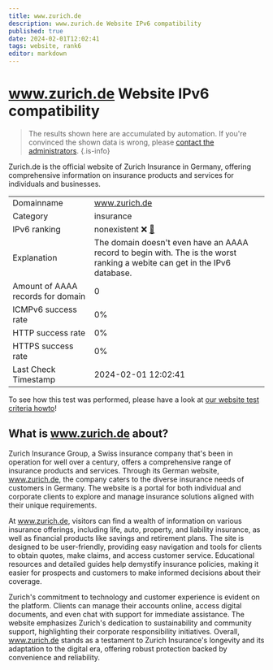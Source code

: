 ```yaml
---
title: www.zurich.de
description: www.zurich.de Website IPv6 compatibility
published: true
date: 2024-02-01T12:02:41
tags: website, rank6
editor: markdown
---
```


# www.zurich.de Website IPv6 compatibility

> The results shown here are accumulated by automation. If you're convinced the shown data is wrong, please [contact the administrators](/howto/chat). 
{.is-info}

Zurich.de is the official website of Zurich Insurance in Germany, offering comprehensive information on insurance products and services for individuals and businesses.


|   |   |
| - | - |
| Domainname | www.zurich.de
| Category | insurance |
| IPv6 ranking | nonexistent :x: [🔗](/howto/ranking) |
| Explanation | The domain doesn't even have an AAAA record to begin with. The is the worst ranking a webite can get in the IPv6 database. |
| Amount of AAAA records for domain | 0 |
| ICMPv6 success rate | 0%|
| HTTP success rate | 0% |
| HTTPS success rate | 0% |
| Last Check Timestamp | 2024-02-01 12:02:41 |

To see how this test was performed, please have a look at [our website test criteria howto](/howto/testcriteria/website)!


## What is www.zurich.de about?
Zurich Insurance Group, a Swiss insurance company that's been in operation for well over a century, offers a comprehensive range of insurance products and services. Through its German website, www.zurich.de, the company caters to the diverse insurance needs of customers in Germany. The website is a portal for both individual and corporate clients to explore and manage insurance solutions aligned with their unique requirements.

At www.zurich.de, visitors can find a wealth of information on various insurance offerings, including life, auto, property, and liability insurance, as well as financial products like savings and retirement plans. The site is designed to be user-friendly, providing easy navigation and tools for clients to obtain quotes, make claims, and access customer service. Educational resources and detailed guides help demystify insurance policies, making it easier for prospects and customers to make informed decisions about their coverage.

Zurich's commitment to technology and customer experience is evident on the platform. Clients can manage their accounts online, access digital documents, and even chat with support for immediate assistance. The website emphasizes Zurich's dedication to sustainability and community support, highlighting their corporate responsibility initiatives. Overall, www.zurich.de stands as a testament to Zurich Insurance's longevity and its adaptation to the digital era, offering robust protection backed by convenience and reliability.


